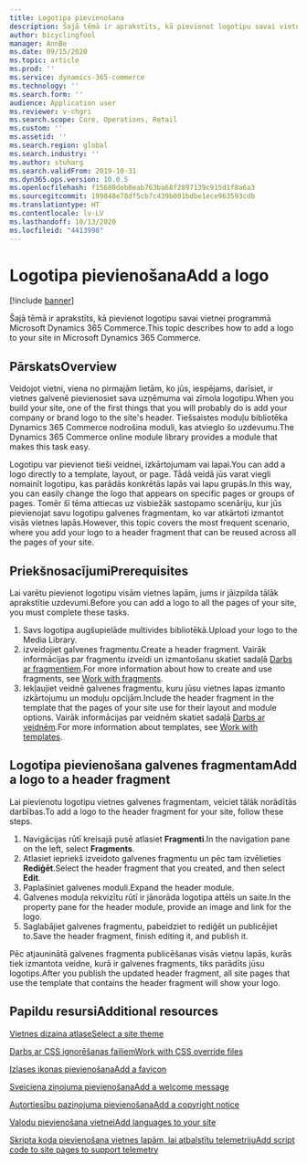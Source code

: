 ```yaml
---
title: Logotipa pievienošana
description: Šajā tēmā ir aprakstīts, kā pievienot logotipu savai vietnei programmā Microsoft Dynamics 365 Commerce.
author: bicyclingfool
manager: AnnBe
ms.date: 09/15/2020
ms.topic: article
ms.prod: ''
ms.service: dynamics-365-commerce
ms.technology: ''
ms.search.form: ''
audience: Application user
ms.reviewer: v-chgri
ms.search.scope: Core, Operations, Retail
ms.custom: ''
ms.assetid: ''
ms.search.region: global
ms.search.industry: ''
ms.author: stuharg
ms.search.validFrom: 2019-10-31
ms.dyn365.ops.version: 10.0.5
ms.openlocfilehash: f15680deb0eab763ba68f2897139c915d1f8a6a3
ms.sourcegitcommit: 199848e78df5cb7c439b001bdbe1ece963593cdb
ms.translationtype: HT
ms.contentlocale: lv-LV
ms.lasthandoff: 10/13/2020
ms.locfileid: "4413998"
---
```

# <a name="add-a-logo"></a><span data-ttu-id="396b9-103">Logotipa pievienošana</span><span class="sxs-lookup"><span data-stu-id="396b9-103">Add a logo</span></span>

[!include [banner](includes/banner.md)]

<span data-ttu-id="396b9-104">Šajā tēmā ir aprakstīts, kā pievienot logotipu savai vietnei programmā Microsoft Dynamics 365 Commerce.</span><span class="sxs-lookup"><span data-stu-id="396b9-104">This topic describes how to add a logo to your site in Microsoft Dynamics 365 Commerce.</span></span>

## <a name="overview"></a><span data-ttu-id="396b9-105">Pārskats</span><span class="sxs-lookup"><span data-stu-id="396b9-105">Overview</span></span>

<span data-ttu-id="396b9-106">Veidojot vietni, viena no pirmajām lietām, ko jūs, iespējams, darīsiet, ir vietnes galvenē pievienosiet sava uzņēmuma vai zīmola logotipu.</span><span class="sxs-lookup"><span data-stu-id="396b9-106">When you build your site, one of the first things that you will probably do is add your company or brand logo to the site's header.</span></span> <span data-ttu-id="396b9-107">Tiešsaistes moduļu bibliotēka Dynamics 365 Commerce nodrošina moduli, kas atvieglo šo uzdevumu.</span><span class="sxs-lookup"><span data-stu-id="396b9-107">The Dynamics 365 Commerce online module library provides a module that makes this task easy.</span></span>

<span data-ttu-id="396b9-108">Logotipu var pievienot tieši veidnei, izkārtojumam vai lapai.</span><span class="sxs-lookup"><span data-stu-id="396b9-108">You can add a logo directly to a template, layout, or page.</span></span> <span data-ttu-id="396b9-109">Tādā veidā jūs varat viegli nomainīt logotipu, kas parādās konkrētās lapās vai lapu grupās.</span><span class="sxs-lookup"><span data-stu-id="396b9-109">In this way, you can easily change the logo that appears on specific pages or groups of pages.</span></span> <span data-ttu-id="396b9-110">Tomēr šī tēma attiecas uz visbiežāk sastopamo scenāriju, kur jūs pievienojat savu logotipu galvenes fragmentam, ko var atkārtoti izmantot visās vietnes lapās.</span><span class="sxs-lookup"><span data-stu-id="396b9-110">However, this topic covers the most frequent scenario, where you add your logo to a header fragment that can be reused across all the pages of your site.</span></span>

## <a name="prerequisites"></a><span data-ttu-id="396b9-111">Priekšnosacījumi</span><span class="sxs-lookup"><span data-stu-id="396b9-111">Prerequisites</span></span>

<span data-ttu-id="396b9-112">Lai varētu pievienot logotipu visām vietnes lapām, jums ir jāizpilda tālāk aprakstītie uzdevumi.</span><span class="sxs-lookup"><span data-stu-id="396b9-112">Before you can add a logo to all the pages of your site, you must complete these tasks.</span></span>

1. <span data-ttu-id="396b9-113">Savs logotipa augšupielāde multivides bibliotēkā.</span><span class="sxs-lookup"><span data-stu-id="396b9-113">Upload your logo to the Media Library.</span></span>
1. <span data-ttu-id="396b9-114">izveidojiet galvenes fragmentu.</span><span class="sxs-lookup"><span data-stu-id="396b9-114">Create a header fragment.</span></span> <span data-ttu-id="396b9-115">Vairāk informācijas par fragmentu izveidi un izmantošanu skatiet sadaļā [Darbs ar fragmentiem](work-with-fragments.md).</span><span class="sxs-lookup"><span data-stu-id="396b9-115">For more information about how to create and use fragments, see [Work with fragments](work-with-fragments.md).</span></span>
1. <span data-ttu-id="396b9-116">Iekļaujiet veidnē galvenes fragmentu, kuru jūsu vietnes lapas izmanto izkārtojumu un moduļu opcijām.</span><span class="sxs-lookup"><span data-stu-id="396b9-116">Include the header fragment in the template that the pages of your site use for their layout and module options.</span></span> <span data-ttu-id="396b9-117">Vairāk informācijas par veidnēm skatiet sadaļā [Darbs ar veidnēm](work-with-templates.md).</span><span class="sxs-lookup"><span data-stu-id="396b9-117">For more information about templates, see [Work with templates](work-with-templates.md).</span></span>

## <a name="add-a-logo-to-a-header-fragment"></a><span data-ttu-id="396b9-118">Logotipa pievienošana galvenes fragmentam</span><span class="sxs-lookup"><span data-stu-id="396b9-118">Add a logo to a header fragment</span></span>

<span data-ttu-id="396b9-119">Lai pievienotu logotipu vietnes galvenes fragmentam, veiciet tālāk norādītās darbības.</span><span class="sxs-lookup"><span data-stu-id="396b9-119">To add a logo to the header fragment for your site, follow these steps.</span></span>

1. <span data-ttu-id="396b9-120">Navigācijas rūtī kreisajā pusē atlasiet **Fragmenti**.</span><span class="sxs-lookup"><span data-stu-id="396b9-120">In the navigation pane on the left, select **Fragments**.</span></span>
1. <span data-ttu-id="396b9-121">Atlasiet iepriekš izveidoto galvenes fragmentu un pēc tam izvēlieties **Rediģēt**.</span><span class="sxs-lookup"><span data-stu-id="396b9-121">Select the header fragment that you created, and then select **Edit**.</span></span>
1. <span data-ttu-id="396b9-122">Paplašiniet galvenes moduli.</span><span class="sxs-lookup"><span data-stu-id="396b9-122">Expand the header module.</span></span>
1. <span data-ttu-id="396b9-123">Galvenes moduļa rekvizītu rūtī ir jānorāda logotipa attēls un saite.</span><span class="sxs-lookup"><span data-stu-id="396b9-123">In the property pane for the header module, provide an image and link for the logo.</span></span> 
1. <span data-ttu-id="396b9-124">Saglabājiet galvenes fragmentu, pabeidziet to rediģēt un publicējiet to.</span><span class="sxs-lookup"><span data-stu-id="396b9-124">Save the header fragment, finish editing it, and publish it.</span></span>

<span data-ttu-id="396b9-125">Pēc atjauninātā galvenes fragmenta publicēšanas visās vietņu lapās, kurās tiek izmantota veidne, kurā ir galvenes fragments, tiks parādīts jūsu logotips.</span><span class="sxs-lookup"><span data-stu-id="396b9-125">After you publish the updated header fragment, all site pages that use the template that contains the header fragment will show your logo.</span></span>

## <a name="additional-resources"></a><span data-ttu-id="396b9-126">Papildu resursi</span><span class="sxs-lookup"><span data-stu-id="396b9-126">Additional resources</span></span>

[<span data-ttu-id="396b9-127">Vietnes dizaina atlase</span><span class="sxs-lookup"><span data-stu-id="396b9-127">Select a site theme</span></span>](select-site-theme.md)

[<span data-ttu-id="396b9-128">Darbs ar CSS ignorēšanas failiem</span><span class="sxs-lookup"><span data-stu-id="396b9-128">Work with CSS override files</span></span>](css-override-files.md)

[<span data-ttu-id="396b9-129">Izlases ikonas pievienošana</span><span class="sxs-lookup"><span data-stu-id="396b9-129">Add a favicon</span></span>](add-favicon.md)

[<span data-ttu-id="396b9-130">Sveiciena ziņojuma pievienošana</span><span class="sxs-lookup"><span data-stu-id="396b9-130">Add a welcome message</span></span>](add-welcome-message.md)

[<span data-ttu-id="396b9-131">Autortiesību paziņojuma pievienošana</span><span class="sxs-lookup"><span data-stu-id="396b9-131">Add a copyright notice</span></span>](add-copyright-notice.md)

[<span data-ttu-id="396b9-132">Valodu pievienošana vietnei</span><span class="sxs-lookup"><span data-stu-id="396b9-132">Add languages to your site</span></span>](add-languages-to-site.md)

[<span data-ttu-id="396b9-133">Skripta koda pievienošana vietnes lapām, lai atbalstītu telemetriju</span><span class="sxs-lookup"><span data-stu-id="396b9-133">Add script code to site pages to support telemetry</span></span>](add-telemetry.md)

